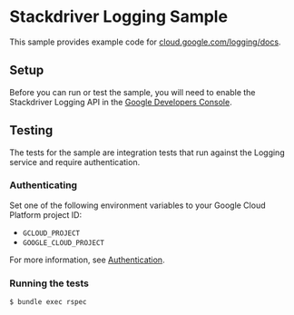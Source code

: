 # Stackdriver Logging Sample

This sample provides example code for
[cloud.google.com/logging/docs](https://cloud.google.com/logging/docs).

## Setup

Before you can run or test the sample, you will need to enable the Stackdriver Logging API in the [Google Developers Console](https://console.developers.google.com/projectselector/apis/api/datastore/overview).

## Testing

The tests for the sample are integration tests that run against the Logging
service and require authentication.

### Authenticating

Set one of the following environment variables to your Google Cloud Platform
project ID:

* `GCLOUD_PROJECT`
* `GOOGLE_CLOUD_PROJECT`

For more information, see
[Authentication](https://googlecloudplatform.github.io/gcloud-ruby/#/docs/guides/authentication).

### Running the tests

```bash
$ bundle exec rspec
```


